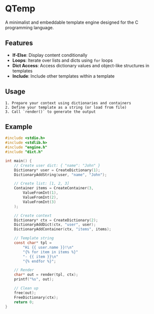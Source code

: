 # QTemp

A minimalist and embeddable template engine designed for the C programming language.

## Features

- **If-Else**: Display content conditionally  
- **Loops**: Iterate over lists and dicts using `for` loops  
- **Dict Access**: Access dictionary values and object-like structures in templates  
- **Include**: Include other templates within a template  

## Usage

    1. Prepare your context using dictionaries and containers  
    2. Define your template as a string (or load from file)  
    3. Call `render()` to generate the output  



## Example
```c
#include <stdio.h>
#include <stdlib.h>
#include "engine.h"
#include "dict.h"

int main() {
    // Create user dict: { "name": "John" }
    Dictionary* user = CreateDictionary(1);
    DictionaryAddString(user, "name", "John");

    // Create list: [1, 2, 3]
    Container items = CreateContainer(3,
        ValueFromInt(1),
        ValueFromInt(2),
        ValueFromInt(3)
    );

    // Create context
    Dictionary* ctx = CreateDictionary(2);
    DictionaryAddDict(ctx, "user", user);
    DictionaryAddContainer(ctx, "items", items);

    // Template string
    const char* tpl =
        "Hi {{ user.name }}!\n"
        "{% for item in items %}"
        "- {{ item }}\n"
        "{% endfor %}";

    // Render
    char* out = render(tpl, ctx);
    printf("%s", out);

    // Clean up
    free(out);
    FreeDictionary(ctx);
    return 0;
}
